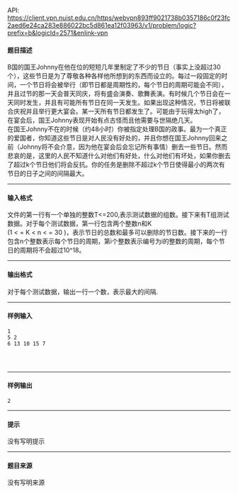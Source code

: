 API: https://client.vpn.nuist.edu.cn/https/webvpn893ff9021738b0357186c0f23fc2aed6e24ca283e886022bc5d861ea12f03963/v1/problem/logic?prefix=b&logicId=2571&enlink-vpn

#### 题目描述

B国的国王Johnny在他在位的短短几年里制定了不少的节日（事实上没超过30个），这些节日是为了尊敬各种各样他所想到的东西而设立的。每过一段固定的时间，一个节日将会被举行（即节日都是周期性的，每个节日的周期可能会不同），并且过节的那一天会普天同庆，将有盛会演奏、歌舞表演。有时候几个节日会在一天同时发生，并且有可能所有节日在同一天发生。如果出现这种情况，节日将被联合庆祝并且举行更大宴会。某一天所有节日都发生了。可能由于玩得太high了，在宴会后，国王Johnny表现开始有点古怪而且他需要与世隔绝几天。  
在国王Johnny不在的时候（约48小时）你被指定处理B国的政事。最为一个真正的爱国者，你知道这些节日是对人民没有好处的，并且你想在国王Johnny回来之前（Johnny将不会介意，因为他在宴会后会忘记所有事情）删去一些节日。然而悲哀的是，这里的人民不知道什么对他们有好处，什么对他们有坏处，如果你删去了超过k个节日他们将会反抗。你的任务是删除不超过k个节日使得最小的两次有节日的日子之间的间隔最大。  

---

#### 输入格式

文件的第一行有一个单独的整数T<=200,表示测试数据的组数。接下来有T组测试数据。对于每个测试数据，第一行包含两个整数n和K  
(1 < = K < n < = 30 )，表示节日的总数和最多可以删除的节日数。接下来的一行包含n个整数表示每个节日的周期，第i个整数表示编号为i的整数的周期，每个节日的周期将不会超过10^18。  

---

#### 输出格式

对于每个测试数据，输出一行一个数，表示最大的间隔.

---

#### 样例输入
```
1
5 2
6 13 10 15 7




```

---

#### 样例输出
```
2

```

---

#### 提示

没有写明提示

---

#### 题目来源

没有写明来源